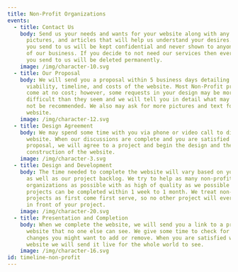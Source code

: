 ```yaml
---
title: Non-Profit Organizations
events:
  - title: Contact Us
    body: Send us your needs and wants for your website along with any drawings,
      pictures, and articles that will help us understand your desires. Anything
      you send to us will be kept confidential and never shown to anyone outside
      of our business. If you decide to not need our services then everything
      you send to us will be deleted permanently.
    image: /img/character-10.svg
  - title: Our Proposal
    body: We will send you a proposal within 5 business days detailing the
      viability, timeline, and costs of the website. Most Non-Profit projects
      come at no cost; however, some requests in your design may be more
      difficult than they seem and we will tell you in detail what may and may
      not be recommended. We also may ask for more pictures and text for the
      website.
    image: /img/character-12.svg
  - title: Design Agreement
    body: We may spend some time with you via phone or video call to discuss your
      website. When our discussions are complete and you are satisfied with our
      proposal, we will agree to a project and begin the design and the
      construction of the website.
    image: /img/character-3.svg
  - title: Design and Development
    body: The time needed to complete the website will vary based on your requests
      as well as our project backlog. We try to help as many non-profit
      organizations as possible with as high of quality as we possible can. Most
      projects can be completed within 1 week to 1 month. We treat non-profit
      projects as first come first serve, so no other project will ever be put
      in front of your project.
    image: /img/character-20.svg
  - title: Presentation and Completion
    body: When we complete the website, we will send you a link to a preview of the
      website that no one else can see. We give some time to check for any
      changes you might want to add or remove. When you are satisfied with the
      website we will send it live for the whole world to see.
    image: /img/character-16.svg
id: timeline-non-profit
---
```

